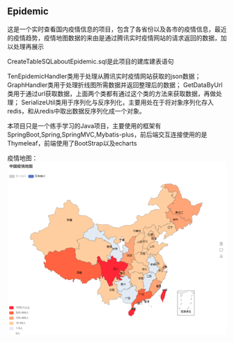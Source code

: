 ## Epidemic

这是一个实时查看国内疫情信息的项目，包含了各省份以及各市的疫情信息，最近的疫情趋势，疫情地图数据的来由是通过腾讯实时疫情网站的请求返回的数据，加以处理再展示

CreateTableSQLaboutEpidemic.sql是此项目的建库建表语句

TenEpidemicHandler类用于处理从腾讯实时疫情网站获取的json数据；
GraphHandler类用于处理折线图所需数据并返回整理后的数据；
GetDataByUrl类用于通过url获取数据，上面两个类都有通过这个类的方法来获取数据，再做处理；
SerializeUtil类用于序列化与反序列化，主要用处在于将对象序列化存入redis，和从redis中取出数据反序列化成一个对象。

本项目只是一个练手学习的Java项目，主要使用的框架有SpringBoot,Spring,SpringMVC,Mybatis-plus，前后端交互连接使用的是Thymeleaf，前端使用了BootStrap以及echarts

疫情地图：
![contents](./地图.png)
